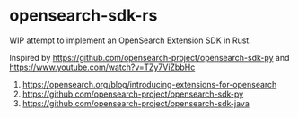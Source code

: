 # opensearch-sdk-rs

WIP attempt to implement an OpenSearch Extension SDK in Rust.

Inspired by https://github.com/opensearch-project/opensearch-sdk-py and https://www.youtube.com/watch?v=TZy7ViZbbHc

1. https://opensearch.org/blog/introducing-extensions-for-opensearch
2. https://github.com/opensearch-project/opensearch-sdk-py
3. https://github.com/opensearch-project/opensearch-sdk-java
